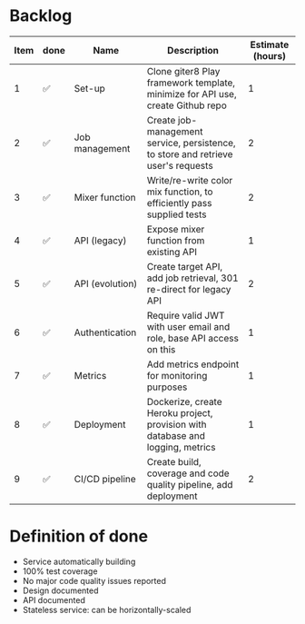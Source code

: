# Backlog

| Item | done | Name | Description | Estimate (hours) | 
| ---- | ---- | ---- | ----------- | ---------------- | 
| 1 |✅| Set-up | Clone giter8 Play framework template, minimize for API use, create Github repo | 1  | 
| 2 |✅| Job management | Create job-management service, persistence, to store and retrieve user's requests | 2 | 
| 3 |✅| Mixer function | Write/re-write color mix function, to efficiently pass supplied tests | 2 | 
| 4 |✅| API (legacy) | Expose mixer function from existing API | 1 |
| 5 |✅| API (evolution) | Create target API, add job retrieval, 301 re-direct for legacy API | 2 |  
| 6 |✅| Authentication | Require valid JWT with user email and role, base API access on this | 1 | 
| 7 |✅| Metrics | Add metrics endpoint for monitoring purposes | 1 |
| 8 |✅| Deployment | Dockerize, create Heroku project, provision with database and logging, metrics | 1 |
| 9 |✅| CI/CD pipeline | Create build, coverage and code quality pipeline, add deployment | 2 |

# Definition of done
*  Service automatically building
*  100% test coverage
*  No major code quality issues reported
*  Design documented
*  API documented
*  Stateless service: can be horizontally-scaled